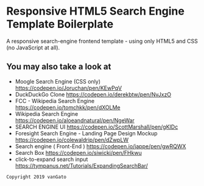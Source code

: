 Responsive HTML5 Search Engine Template Boilerplate
===================================================

A responsive search-engine frontend template - using only HTML5 and CSS (no JavaScript at all).


You may also take a look at
---------------------------

* Moogle Search Engine (CSS only) https://codepen.io/Joruchan/pen/KEwPqV
* DuckDuckGo Clone https://codepen.io/derekbtw/pen/NvJxzO
* FCC - Wikipedia Search Engine https://codepen.io/tomchkk/pen/dXOLMe
* Wikipedia Search Engine https://codepen.io/aloeandnatural/pen/NgeWar
* SEARCH ENGINE UI https://codepen.io/ScottMarshall/pen/gKIDc
* Foresight Search Engine - Landing Page Design Mockup https://codepen.io/colewaldrip/pen/dZwpLW
* Search engine ( Front-End ) https://codepen.io/jappe/pen/gwRQWX
* Search Box https://codepen.io/siwicki/pen/FHkwu
* click-to-expand search input https://tympanus.net/Tutorials/ExpandingSearchBar/

``Copyright 2019 vanGato``
